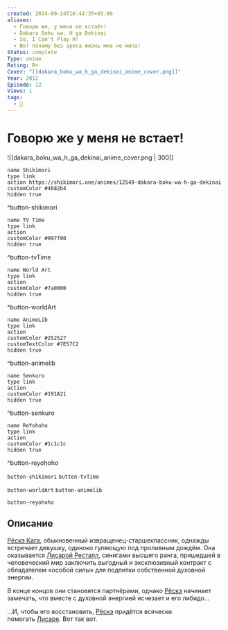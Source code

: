 ```yaml
---
created: 2024-09-24T16:44:35+03:00
aliases:
  - Говорю же, у меня не встаёт!
  - Dakara Boku wa, H ga Dekinai
  - So, I Can't Play H!
  - Вот почему без эроса жизнь мне не мила!
Status: complete
Type: anime
Rating: R+
Cover: "[[dakara_boku_wa_h_ga_dekinai_anime_cover.png]]"
Year: 2012
Episode: 12
Views: 1
tags:
  - 🔞
---
```


# Говорю же у меня не встает!

![[dakara_boku_wa_h_ga_dekinai_anime_cover.png | 300]]

```button
name Shikimori
type link
action https://shikimori.one/animes/12549-dakara-boku-wa-h-ga-dekinai
customColor #4682b4
hidden true
```
^button-shikimori

```button
name TV Time
type link
action 
customColor #997f00
hidden true
```
^button-tvTime

```button
name World Art
type link
action 
customColor #7a0000
hidden true
```
^button-worldArt

```button
name AnimeLib
type link
action 
customColor #252527
customTextColor #7E57C2
hidden true
```
^button-animelib

```button
name Senkuro
type link
action 
customColor #191A21
hidden true
```
^button-senkuro

```button
name ReYohoho
type link
action 
customColor #1c1c1c
hidden true
```
^button-reyohoho



`button-shikimori` `button-tvTime`

`button-worldArt` `button-animelib`

`button-reyohoho`

## Описание

[Рёскэ Кага](https://shikimori.one/characters/45421-ryousuke-kaga), обыкновенный извращенец-старшеклассник, однажды встречает девушку, одиноко гуляющую под проливным дождём. Она оказывается [Лисарой Ресталл](https://shikimori.one/characters/45423-lisara-restall), синигами высшего ранга, пришедшей в человеческий мир заключить выгодный и эксклюзивный контракт с обладателем «особой силы» для подпитки собственной духовной энергии.

В конце концов они становятся партнёрами, однако [Рёскэ](https://shikimori.one/characters/45421-ryousuke-kaga) начинает замечать, что вместе с духовной энергией исчезает и его либидо...

...И, чтобы его восстановить, [Рёскэ](https://shikimori.one/characters/45421-ryousuke-kaga) придётся всячески помогать [Лисаре](https://shikimori.one/characters/45423-lisara-restall). Вот так вот.
